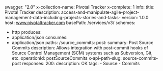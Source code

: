 swagger: "2.0"
x-collection-name: Pivotal Tracker
x-complete: 1
info:
  title: Pivotal Tracker
  description: access-and-manipulate-agile-project-management-data-including-projects-stories-and-tasks-
  version: 1.0.0
host: www.pivotaltracker.com
basePath: /services/v3/
schemes:
- http
produces:
- application/json
consumes:
- application/json
paths:
  /source_commits:
    post:
      summary: Post Source Commits
      description: Allows integration with post-commit hooks of Source Control Management
        (SCM) systems such as Subversion, Git, etc.
      operationId: postSourceCommits
      x-api-path-slug: source-commits-post
      responses:
        200:
          description: OK
      tags:
      - Source
      - Commits
